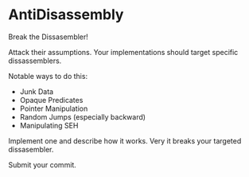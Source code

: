 # AntiDisassembly
Break the Dissasembler!

Attack their assumptions. Your implementations should target specific dissassemblers.

Notable ways to do this:

* Junk Data
* Opaque Predicates 
* Pointer Manipulation
* Random Jumps (especially backward) 
* Manipulating SEH

Implement one and describe how it works. Very it breaks your targeted dissasembler.

Submit your commit.